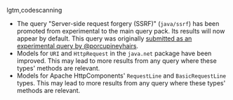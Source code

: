 lgtm,codescanning
* The query "Server-side request forgery (SSRF)" (`java/ssrf`) has been promoted from experimental to the main query pack. Its results will now appear by default. This query was originally [submitted as an experimental query by @porcupineyhairs](https://github.com/github/codeql/pull/3454).
* Models for `URI` and `HttpRequest` in the `java.net` package have been improved. This may lead to more results from any query where these types' methods are relevant.
* Models for Apache HttpComponents' `RequestLine` and `BasicRequestLine` types. This may lead to more results from any query where these types' methods are relevant.
